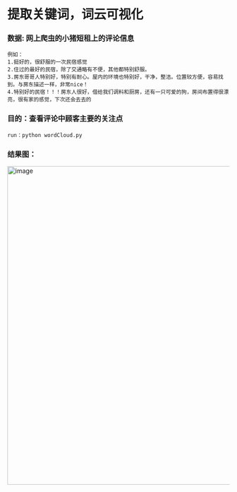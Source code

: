 # 提取关键词，词云可视化
### 数据: 网上爬虫的小猪短租上的评论信息
```
例如：
1.挺好的，很舒服的一次民宿感觉
2.住过的最好的民宿，除了交通略有不便，其他都特别舒服。
3.房东哥哥人特别好，特别有耐心。屋内的环境也特别好，干净，整洁。位置较方便，容易找到。与房东描述一样，非常nice！
4.特别好的民宿！！！房东人很好，借给我们调料和厨房，还有一只可爱的狗，房间布置得很漂亮，很有家的感觉，下次还会去去的
```
### 目的：查看评论中顾客主要的关注点

```run：python wordCloud.py```

### 结果图：
<img width="722" alt="image" src="https://user-images.githubusercontent.com/56249874/136093202-dc51a231-6b45-4b58-9417-e89d56e3dbbd.png">
